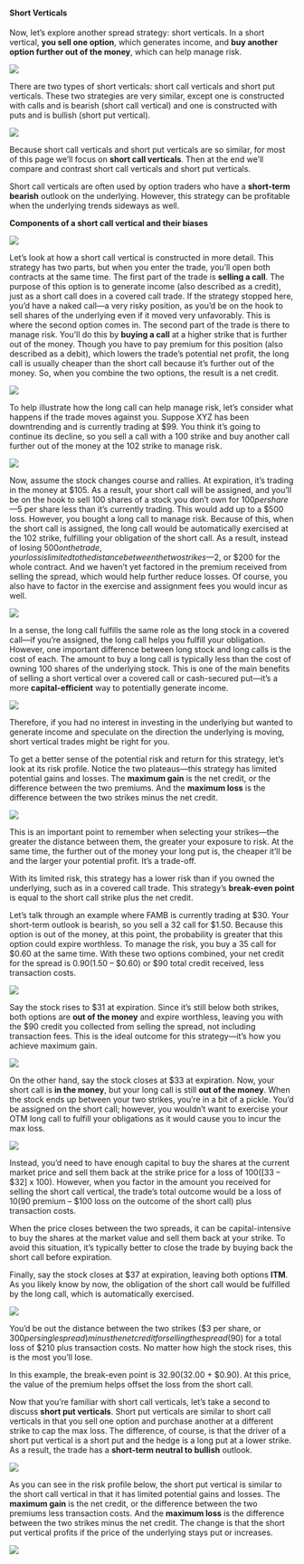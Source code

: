 #### Short Verticals

Now, let’s explore another spread strategy: short verticals. In a short vertical, **you sell one option**, which generates income, and **buy another option further out of the money**, which can help manage risk.

![](https://education.ameritrade.com/content/cms/images/BDTO_Lesson_5.60.01.jpg)

There are two types of short verticals: short call verticals and short put verticals. These two strategies are very similar, except one is constructed with calls and is bearish (short call vertical) and one is constructed with puts and is bullish (short put vertical).

![](https://education.ameritrade.com/content/cms/images/BDTO_Lesson_5.60.02.jpg)

Because short call verticals and short put verticals are so similar, for most of this page we’ll focus on  **short call verticals**. Then at the end we’ll compare and contrast short call verticals and short put verticals.

Short call verticals are often used by option traders who have a  **short-term**  **bearish** outlook on the underlying. However, this strategy can be profitable when the underlying trends sideways as well.

**Components of a short call vertical and their biases**

![](https://education.ameritrade.com/content/cms/images/BDTO_Lesson_5.60.03.jpg)

Let’s look at how a short call vertical is constructed in more detail. This strategy has two parts, but when you enter the trade, you’ll open both contracts at the same time. The first part of the trade is  **selling a call**. The purpose of this option is to generate income (also described as a credit), just as a short call does in a covered call trade. If the strategy stopped here, you’d have a naked call—a very risky position, as you’d be on the hook to sell shares of the underlying even if it moved very unfavorably. This is where the second option comes in. The second part of the trade is there to manage risk. You’ll do this by  **buying a call** at a higher strike that is further out of the money. Though you have to pay premium for this position (also described as a debit), which lowers the trade’s potential net profit, the long call is usually cheaper than the short call because it’s further out of the money. So, when you combine the two options, the result is a net credit.

![](https://education.ameritrade.com/content/cms/images/BDTO_Lesson_5.60.04.jpg)

To help illustrate how the long call can help manage risk, let’s consider what happens if the trade moves against you. Suppose XYZ has been downtrending and is currently trading at $99. You think it’s going to continue its decline, so you sell a call with a 100 strike and buy another call further out of the money at the 102 strike to manage risk.

![](https://education.ameritrade.com/content/cms/images/BDTO_Lesson_5.60.05.jpg)

Now, assume the stock changes course and rallies. At expiration, it’s trading in the money at $105. As a result, your short call will be assigned, and you’ll be on the hook to sell 100 shares of a stock you don’t own for $100 per share—$5 per share less than it’s currently trading. This would add up to a $500 loss. However, you bought a long call to manage risk. Because of this, when the short call is assigned, the long call would be automatically exercised at the 102 strike, fulfilling your obligation of the short call. As a result, instead of losing $500 on the trade, your loss is limited to the distance between the two strikes—$2, or $200 for the whole contract. And we haven’t yet factored in the premium received from selling the spread, which would help further reduce losses. Of course, you also have to factor in the exercise and assignment fees you would incur as well.

![](https://education.ameritrade.com/content/cms/images/BDTO_Lesson_5.60.06.jpg)

In a sense, the long call fulfills the same role as the long stock in a covered call—if you’re assigned, the long call helps you fulfill your obligation. However, one important difference between long stock and long calls is the cost of each. The amount to buy a long call is typically less than the cost of owning 100 shares of the underlying stock. This is one of the main benefits of selling a short vertical over a covered call or cash-secured put—it’s a more  **capital-efficient**  way to potentially generate income.

![](https://education.ameritrade.com/content/cms/images/BDTO_Lesson_5.60.07.jpg)

Therefore, if you had no interest in investing in the underlying but wanted to generate income and speculate on the direction the underlying is moving, short vertical trades might be right for you.

To get a better sense of the potential risk and return for this strategy, let’s look at its risk profile. Notice the two plateaus—this strategy has limited potential gains and losses. The  **maximum gain** is the net credit, or the difference between the two premiums. And the  **maximum loss** is the difference between the two strikes minus the net credit.

![](https://education.ameritrade.com/content/cms/images/BDTO_Lesson_5.60.08.jpg)

This is an important point to remember when selecting your strikes—the greater the distance between them, the greater your exposure to risk. At the same time, the further out of the money your long put is, the cheaper it’ll be and the larger your potential profit. It’s a trade-off.

With its limited risk, this strategy has a lower risk than if you owned the underlying, such as in a covered call trade. This strategy’s  **break-even point**  is equal to the short call strike plus the net credit.

Let’s talk through an example where FAMB is currently trading at $30. Your short-term outlook is bearish, so you sell a 32 call for $1.50. Because this option is out of the money, at this point, the probability is greater that this option could expire worthless. To manage the risk, you buy a 35 call for $0.60 at the same time. With these two options combined, your net credit for the spread is $0.90 ($1.50 – $0.60) or $90 total credit received, less transaction costs.

![](https://education.ameritrade.com/content/cms/images/BDTO_Lesson_5.60.09.jpg)

Say the stock rises to $31 at expiration. Since it’s still below both strikes, both options are  **out of the money**  and expire worthless, leaving you with the $90 credit you collected from selling the spread, not including transaction fees. This is the ideal outcome for this strategy—it’s how you achieve maximum gain.

![](https://education.ameritrade.com/content/cms/images/BDTO_Lesson_5.60.10.jpg)

On the other hand, say the stock closes at $33 at expiration. Now, your short call is  **in the money**, but your long call is still  **out of the money**. When the stock ends up between your two strikes, you’re in a bit of a pickle. You’d be assigned on the short call; however, you wouldn’t want to exercise your OTM long call to fulfill your obligations as it would cause you to incur the max loss.

![](https://education.ameritrade.com/content/cms/images/BDTO_Lesson_5.60.11.jpg)

Instead, you’d need to have enough capital to buy the shares at the current market price and sell them back at the strike price for a loss of $100 ([$33 – $32] x 100). However, when you factor in the amount you received for selling the short call vertical, the trade’s total outcome would be a loss of $10 ($90 premium – $100 loss on the outcome of the short call) plus transaction costs.

When the price closes between the two spreads, it can be capital-intensive to buy the shares at the market value and sell them back at your strike. To avoid this situation, it’s typically better to close the trade by buying back the short call before expiration.

Finally, say the stock closes at $37 at expiration, leaving both options  **ITM**. As you likely know by now, the obligation of the short call would be fulfilled by the long call, which is automatically exercised.

![](https://education.ameritrade.com/content/cms/images/BDTO_Lesson_5.60.12.jpg)

You’d be out the distance between the two strikes ($3 per share, or $300 per single spread) minus the net credit for selling the spread ($90) for a total loss of $210 plus transaction costs. No matter how high the stock rises, this is the most you’ll lose.

In this example, the break-even point is $32.90 ($32.00 + $0.90). At this price, the value of the premium helps offset the loss from the short call.

Now that you’re familiar with short call verticals, let’s take a second to discuss  **short put verticals**. Short put verticals are similar to short call verticals in that you sell one option and purchase another at a different strike to cap the max loss. The difference, of course, is that the driver of a short put vertical is a short put and the hedge is a long put at a lower strike. As a result, the trade has a  **short-term neutral to bullish**  outlook.

![](https://education.ameritrade.com/content/cms/images/BDTO_Lesson_5.60.13.jpg)

As you can see in the risk profile below, the short put vertical is similar to the short call vertical in that it has limited potential gains and losses. The  **maximum gain** is the net credit, or the difference between the two premiums less transaction costs. And the  **maximum loss** is the difference between the two strikes minus the net credit. The change is that the short put vertical profits if the price of the underlying stays put or increases.

![](https://education.ameritrade.com/content/cms/images/BDTO_Lesson_5.60.14.jpg)


<!--stackedit_data:
eyJoaXN0b3J5IjpbMzA0MzM0NDQ4XX0=
-->